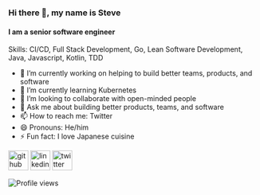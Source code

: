 ### Hi there 👋, my name is Steve
#### I am a senior software engineer

Skills: CI/CD, Full Stack Development, Go, Lean Software Development, Java, Javascript, Kotlin, TDD

- 🔭 I’m currently working on helping to build better teams, products, and software
- 🌱 I’m currently learning Kubernetes 
- 👯 I’m looking to collaborate with open-minded people 
- 💬 Ask me about building better products, teams, and software 
- 📫 How to reach me: Twitter 
- 😄 Pronouns: He/him 
- ⚡ Fun fact: I love Japanese cuisine 


[<img src='https://cdn.jsdelivr.net/npm/simple-icons@3.0.1/icons/github.svg' alt='github' height='40'>](https://github.com/scarrupt)  [<img src='https://cdn.jsdelivr.net/npm/simple-icons@3.0.1/icons/linkedin.svg' alt='linkedin' height='40'>](https://www.linkedin.com/in/stevecarrupt//)  [<img src='https://cdn.jsdelivr.net/npm/simple-icons@3.0.1/icons/twitter.svg' alt='twitter' height='40'>](https://twitter.com/stevecarrupt)  

![Profile views](https://gpvc.arturio.dev/scarrupt)
